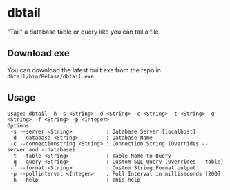 # dbtail
"Tail" a database table or query like you can tail a file.

## Download exe
You can download the latest built exe from the repo in `dbtail/bin/Relase/dbtail.exe`

## Usage

    Usage: dbtail -h -s <String> -d <String> -c <String> -t <String> -q <String> -f <String> -p <Integer>
    Options:
     -s --server <String>           : Database Server [localhost]
     -d --database <String>         : Database Name
     -c --connectionstring <String> : Connection String (Overrides --server and --database)
     -t --table <String>            : Table Name to Query
     -q --query <String>            : Custom SQL Query (Overrides --table)
     -f --format <String>           : Custom String.Format output
     -p --pollinterval <Integer>    : Poll Interval in milliseconds [200]
     -h --help                      : This help
